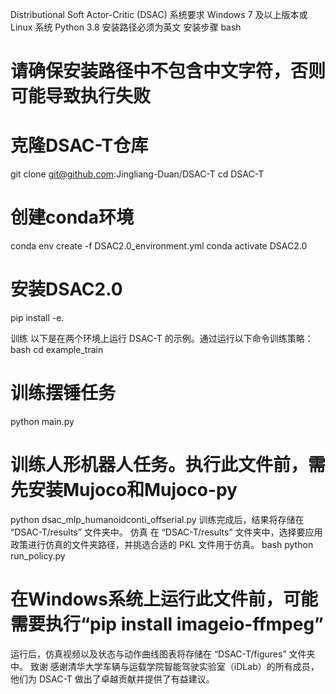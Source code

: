Distributional Soft Actor-Critic (DSAC)
系统要求
Windows 7 及以上版本或 Linux 系统
Python 3.8
安装路径必须为英文
安装步骤
bash
# 请确保安装路径中不包含中文字符，否则可能导致执行失败
# 克隆DSAC-T仓库
git clone git@github.com:Jingliang-Duan/DSAC-T
cd DSAC-T

# 创建conda环境
conda env create -f DSAC2.0_environment.yml
conda activate DSAC2.0

# 安装DSAC2.0
pip install -e.



训练
以下是在两个环境上运行 DSAC-T 的示例。通过运行以下命令训练策略：
bash
cd example_train

# 训练摆锤任务
python main.py

# 训练人形机器人任务。执行此文件前，需先安装Mujoco和Mujoco-py
python dsac_mlp_humanoidconti_offserial.py
训练完成后，结果将存储在 “DSAC-T/results” 文件夹中。
仿真
在 “DSAC-T/results” 文件夹中，选择要应用政策进行仿真的文件夹路径，并挑选合适的 PKL 文件用于仿真。
bash
python run_policy.py
# 在Windows系统上运行此文件前，可能需要执行“pip install imageio-ffmpeg”
运行后，仿真视频以及状态与动作曲线图表将存储在 “DSAC-T/figures” 文件夹中。
致谢
感谢清华大学车辆与运载学院智能驾驶实验室（iDLab）的所有成员，他们为 DSAC-T 做出了卓越贡献并提供了有益建议。
